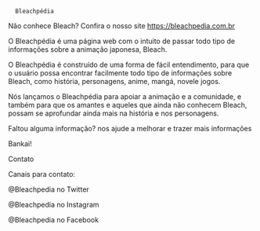       Bleachpédia
Não conhece Bleach? Confira o nosso site https://bleachpedia.com.br

O Bleachpédia é uma página web com o intuito de passar todo tipo de informações sobre a animação japonesa, Bleach. 

O Bleachpédia é construído de uma forma de fácil entendimento, para que o usuário possa encontrar facilmente todo tipo de informações sobre Bleach, como história, personagens, anime, mangá, novele jogos.

Nós lançamos o Bleachpédia para apoiar a animação e a comunidade, e também para que os amantes e aqueles que ainda não conhecem Bleach, possam se aprofundar ainda mais na história e nos personagens.

Faltou alguma informação? nos ajude a melhorar e trazer mais informações

Bankai!

Contato

Canais para contato:

@Bleachpedia no Twitter

@Bleachpedia no Instagram

@Bleachpedia no Facebook 
